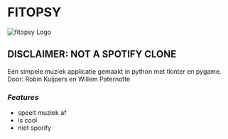 # __FITOPSY__
![fitopsy Logo](/fitopsy.ico)


## __DISCLAIMER: NOT A SPOTIFY CLONE__
Een simpele muziek applicatie gemaakt in python met tkinter en pygame. Door: Robin Kuijpers en Willem Paternotte


### _Features_
* speelt muziek af
* is cool
* niet sporify
